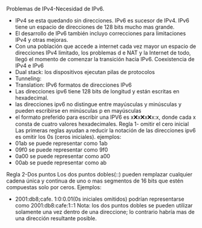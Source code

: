 Problemas de IPv4-Necesidad de IPv6.
- IPv4 se esta quedando sin direcciones. IPv6 es sucesor de IPv4. IPv6 tiene un espacio de direcciones de 128 bits mucho mas grande.
- El desarrollo de IPv6 también incluyo correcciones para limitaciones IPv4 y otras mejoras.
- Con una población que accede a internet cada vez mayor un espacio de direcciones IPv4 limitado, los problemas d e NAT y la Internet de todo, llegó el momento de comenzar la transición hacia IPv6.
Coexistencia  de IPv4 e IPv6
- Dual stack: los dispositivos ejecutan pilas de protocolos 
- Tunneling: 
- Translation: 
IPv6 formatos de direcciones IPv6
- Las direcciones ipv6 tiene  128 bits de longitud y están escritas en hexadecimal.
- las direcciones ipv6 no distingue entre mayúsculas y minúsculas y pueden escribirse en minúsculas p en mayúsculas
- el formato preferido para escribir una IPV6 es x:x:x:x:x:x:x:x, donde cada x consta de cuatro valores hexadecimales.
Regla 1- omitir el cero inicial
 Las primeras reglas ayudan a reducir la notación de las direcciones ipv6 es omitir los 0s (ceros iniciales).
 ejemplos:
 - 01ab se puede representar como 1ab
 - 09f0 se puede representar como 9f0
 - 0a00 se puede representar como a00
 - 00ab se puede representar como ab
 
 Regla 2-Dos puntos
  Los dos puntos dobles(::) pueden remplazar cualquier cadena única y continua de uno o mas segmentos de 16 bits que estén compuestas solo por ceros.
Ejemplos:
- 2001:db8;cafe. 1:0:0.01(0s iniciales omitidos) podrían representarse como 2001:db8:cafe:1::1
Nota: los dos puntos dobles se pueden utilizar solamente una vez dentro de una direccione;  lo contrario habría mas de una dirección resultante posible.
 
